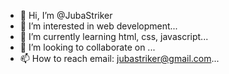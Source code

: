 - 👋 Hi, I’m @JubaStriker
- 👀 I’m interested in web development...
- 🌱 I’m currently learning html, css, javascript...
- 💞️ I’m looking to collaborate on ...
- 📫 How to reach email: jubastriker@gmail.com...

<!---
JubaStriker/JubaStriker is a ✨ special ✨ repository because its `README.md` (this file) appears on your GitHub profile.
You can click the Preview link to take a look at your changes.
--->
